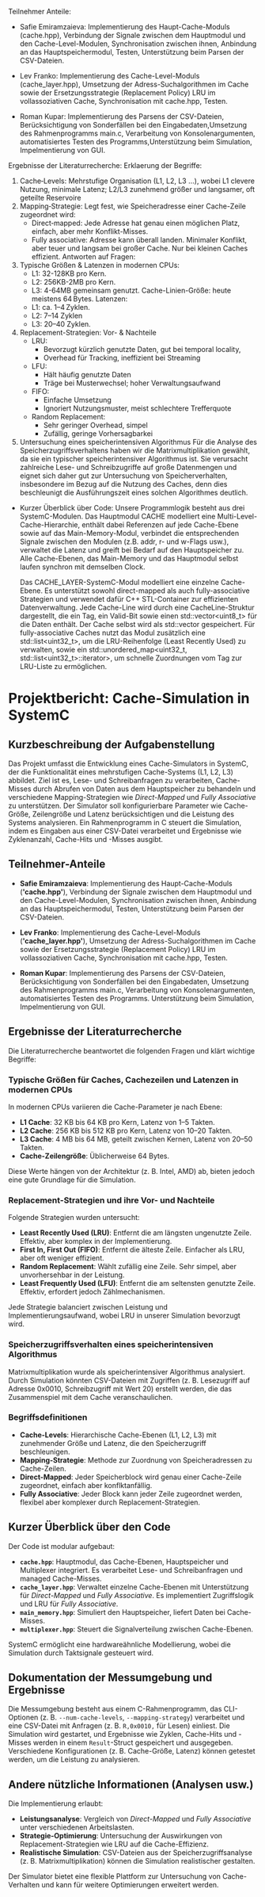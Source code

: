 Teilnehmer Anteile:
- Safie Emiramzaieva: Implementierung des Haupt-Cache-Moduls (cache.hpp), Verbindung der Signale zwischen dem Hauptmodul und den Cache-Level-Modulen, Synchronisation zwischen ihnen, Anbindung an das Hauptspeichermodul, Testen, Unterstützung beim Parsen der CSV-Dateien.

- Lev Franko: Implementierung des Cache-Level-Moduls (cache_layer.hpp), Umsetzung der Adress-Suchalgorithmen im Cache sowie der Ersetzungsstrategie (Replacement Policy) LRU im vollassoziativen Cache, Synchronisation mit cache.hpp, Testen.

- Roman Kupar: Implementierung des Parsens der CSV-Dateien, Berücksichtigung von Sonderfällen bei den Eingabedaten,Umsetzung des Rahmenprogramms main.c, Verarbeitung von Konsolenargumenten, automatisiertes Testen des Programms,Unterstützung beim Simulation, Impelmentierung von GUI.

Ergebnisse der Literaturrecherche:
Erklaerung der Begriffe:
1. Cache‑Levels: Mehrstufige Organisation (L1, L2, L3 …), wobei L1 clevere Nutzung, minimale Latenz; L2/L3 zunehmend größer und langsamer, oft geteilte Reservoire
2. Mapping‑Strategie: Legt fest, wie Speicheradresse einer Cache-Zeile zugeordnet wird:
    - Direct‑mapped: Jede Adresse hat genau einen möglichen Platz, einfach, aber mehr Konflikt-Misses.
    - Fully associative: Adresse kann überall landen. Minimaler Konflikt, aber teuer und langsam bei großer Cache. Nur bei kleinen Caches effizient.
Antworten auf Fragen:
1. Typische Größen & Latenzen in modernen CPUs:
    - L1: 32-128KB pro Kern.
    - L2: 256KB-2MB pro Kern.
    - L3: 4-64MB gemeinsam genutzt.
    Cache-Linien-Größe: heute meistens 64 Bytes.
    Latenzen: 
    - L1: ca. 1–4 Zyklen.
    - L2: 7–14 Zyklen
    - L3: 20–40 Zyklen.
2. Replacement-Strategien: Vor- & Nachteile
    - LRU: 
        + Bevorzugt kürzlich genutzte Daten, gut bei temporal locality, 
        - Overhead für Tracking, ineffizient bei Streaming
    - LFU: 
        + Hält häufig genutzte Daten
        - Träge bei Musterwechsel; hoher Verwaltungsaufwand
    - FIFO: 
        + Einfache Umsetzung
        - Ignoriert Nutzungsmuster, meist schlechtere Trefferquote
    - Random Replacement: 
        + Sehr geringer Overhead, simpel
        - Zufällig, geringe Vorhersagbarkei
3. Untersuchung eines speicherintensiven Algorithmus
    Für die Analyse des Speicherzugriffsverhaltens haben wir die Matrixmultiplikation gewählt, da sie ein typischer speicherintensiver Algorithmus ist. Sie verursacht zahlreiche Lese- und Schreibzugriffe auf große Datenmengen und eignet sich daher gut zur Untersuchung von Speicherverhalten, insbesondere im Bezug auf die Nutzung des Caches, denn dies beschleunigt die Ausführungszeit eines solchen Algorithmes deutlich.

- Kurzer Überblick über Code:
    Unsere Programmlogik besteht aus drei SystemC-Modulen. Das Hauptmodul CACHE modelliert eine Multi-Level-Cache-Hierarchie, enthält dabei Referenzen auf jede Cache-Ebene sowie auf das Main-Memory-Modul, verbindet die entsprechenden Signale zwischen den Modulen (z.B. addr, r- und w-Flags usw.), verwaltet die Latenz und greift bei Bedarf auf den Hauptspeicher zu. Alle Cache-Ebenen, das Main-Memory und das Hauptmodul selbst laufen synchron mit demselben Clock.

    Das CACHE_LAYER-SystemC-Modul modelliert eine einzelne Cache-Ebene. Es unterstützt sowohl direct-mapped als auch fully-associative Strategien und verwendet dafür C++ STL-Container zur effizienten Datenverwaltung. Jede Cache-Line wird durch eine CacheLine-Struktur dargestellt, die ein Tag, ein Valid-Bit sowie einen std::vector<uint8_t> für die Daten enthält. Der Cache selbst wird als std::vector<CacheLine> gespeichert. Für fully-associative Caches nutzt das Modul zusätzlich eine std::list<uint32_t>, um die LRU-Reihenfolge (Least Recently Used) zu verwalten, sowie ein std::unordered_map<uint32_t, std::list<uint32_t>::iterator>, um schnelle Zuordnungen vom Tag zur LRU-Liste zu ermöglichen.

# Projektbericht: Cache-Simulation in SystemC

## Kurzbeschreibung der Aufgabenstellung

Das Projekt umfasst die Entwicklung eines Cache-Simulators in SystemC, der die Funktionalität eines mehrstufigen Cache-Systems (L1, L2, L3) abbildet. Ziel ist es, Lese- und Schreibanfragen zu verarbeiten, Cache-Misses durch Abrufen von Daten aus dem Hauptspeicher zu behandeln und verschiedene Mapping-Strategien wie *Direct-Mapped* und *Fully Associative* zu unterstützen. Der Simulator soll konfigurierbare Parameter wie Cache-Größe, Zeilengröße und Latenz berücksichtigen und die Leistung des Systems analysieren. Ein Rahmenprogramm in C steuert die Simulation, indem es Eingaben aus einer CSV-Datei verarbeitet und Ergebnisse wie Zyklenanzahl, Cache-Hits und -Misses ausgibt.

## Teilnehmer-Anteile

- **Safie Emiramzaieva**: Implementierung des Haupt-Cache-Moduls (**'cache.hpp'**), Verbindung der Signale zwischen dem Hauptmodul und den Cache-Level-Modulen, Synchronisation zwischen ihnen, Anbindung an das Hauptspeichermodul, Testen, Unterstützung beim Parsen der CSV-Dateien.

- **Lev Franko**: Implementierung des Cache-Level-Moduls (**'cache_layer.hpp'**), Umsetzung der Adress-Suchalgorithmen im Cache sowie der Ersetzungsstrategie (Replacement Policy) LRU im vollassoziativen Cache, Synchronisation mit cache.hpp, Testen.

- **Roman Kupar**: Implementierung des Parsens der CSV-Dateien, Berücksichtigung von Sonderfällen bei den Eingabedaten, Umsetzung des Rahmenprogramms main.c, Verarbeitung von Konsolenargumenten, automatisiertes Testen des Programms. 
Unterstützung beim Simulation, Impelmentierung von GUI.

## Ergebnisse der Literaturrecherche

Die Literaturrecherche beantwortet die folgenden Fragen und klärt wichtige Begriffe:

### Typische Größen für Caches, Cachezeilen und Latenzen in modernen CPUs

In modernen CPUs variieren die Cache-Parameter je nach Ebene:
- **L1 Cache**: 32 KB bis 64 KB pro Kern, Latenz von 1–5 Takten.
- **L2 Cache**: 256 KB bis 512 KB pro Kern, Latenz von 10–20 Takten.
- **L3 Cache**: 4 MB bis 64 MB, geteilt zwischen Kernen, Latenz von 20–50 Takten.
- **Cache-Zeilengröße**: Üblicherweise 64 Bytes.

Diese Werte hängen von der Architektur (z. B. Intel, AMD) ab, bieten jedoch eine gute Grundlage für die Simulation.

### Replacement-Strategien und ihre Vor- und Nachteile

Folgende Strategien wurden untersucht:
- **Least Recently Used (LRU)**: Entfernt die am längsten ungenutzte Zeile. Effektiv, aber komplex in der Implementierung.
- **First In, First Out (FIFO)**: Entfernt die älteste Zeile. Einfacher als LRU, aber oft weniger effizient.
- **Random Replacement**: Wählt zufällig eine Zeile. Sehr simpel, aber unvorhersehbar in der Leistung.
- **Least Frequently Used (LFU)**: Entfernt die am seltensten genutzte Zeile. Effektiv, erfordert jedoch Zählmechanismen.

Jede Strategie balanciert zwischen Leistung und Implementierungsaufwand, wobei LRU in unserer Simulation bevorzugt wird.

### Speicherzugriffsverhalten eines speicherintensiven Algorithmus

Matrixmultiplikation wurde als speicherintensiver Algorithmus analysiert. Durch Simulation könnten CSV-Dateien mit Zugriffen (z. B. Lesezugriff auf Adresse 0x0010, Schreibzugriff mit Wert 20) erstellt werden, die das Zusammenspiel mit dem Cache veranschaulichen.

### Begriffsdefinitionen

- **Cache-Levels**: Hierarchische Cache-Ebenen (L1, L2, L3) mit zunehmender Größe und Latenz, die den Speicherzugriff beschleunigen.
- **Mapping-Strategie**: Methode zur Zuordnung von Speicheradressen zu Cache-Zeilen.
- **Direct-Mapped**: Jeder Speicherblock wird genau einer Cache-Zeile zugeordnet, einfach aber konflktanfällig.
- **Fully Associative**: Jeder Block kann jeder Zeile zugeordnet werden, flexibel aber komplexer durch Replacement-Strategien.

## Kurzer Überblick über den Code

Der Code ist modular aufgebaut:
- **`cache.hpp`**: Hauptmodul, das Cache-Ebenen, Hauptspeicher und Multiplexer integriert. Es verarbeitet Lese- und Schreibanfragen und managed Cache-Misses.
- **`cache_layer.hpp`**: Verwaltet einzelne Cache-Ebenen mit Unterstützung für *Direct-Mapped* und *Fully Associative*. Es implementiert Zugriffslogik und LRU für *Fully Associative*.
- **`main_memory.hpp`**: Simuliert den Hauptspeicher, liefert Daten bei Cache-Misses.
- **`multiplexer.hpp`**: Steuert die Signalverteilung zwischen Cache-Ebenen.

SystemC ermöglicht eine hardwareähnliche Modellierung, wobei die Simulation durch Taktsignale gesteuert wird.

## Dokumentation der Messumgebung und Ergebnisse

Die Messumgebung besteht aus einem C-Rahmenprogramm, das CLI-Optionen (z. B. `--num-cache-levels`, `--mapping-strategy`) verarbeitet und eine CSV-Datei mit Anfragen (z. B. `R,0x0010,` für Lesen) einliest. Die Simulation wird gestartet, und Ergebnisse wie Zyklen, Cache-Hits und -Misses werden in einem `Result`-Struct gespeichert und ausgegeben. Verschiedene Konfigurationen (z. B. Cache-Größe, Latenz) können getestet werden, um die Leistung zu analysieren.

## Andere nützliche Informationen (Analysen usw.)

Die Implementierung erlaubt:
- **Leistungsanalyse**: Vergleich von *Direct-Mapped* und *Fully Associative* unter verschiedenen Arbeitslasten.
- **Strategie-Optimierung**: Untersuchung der Auswirkungen von Replacement-Strategien wie LRU auf die Cache-Effizienz.
- **Realistische Simulation**: CSV-Dateien aus der Speicherzugriffsanalyse (z. B. Matrixmultiplikation) können die Simulation realistischer gestalten.

Der Simulator bietet eine flexible Plattform zur Untersuchung von Cache-Verhalten und kann für weitere Optimierungen erweitert werden.